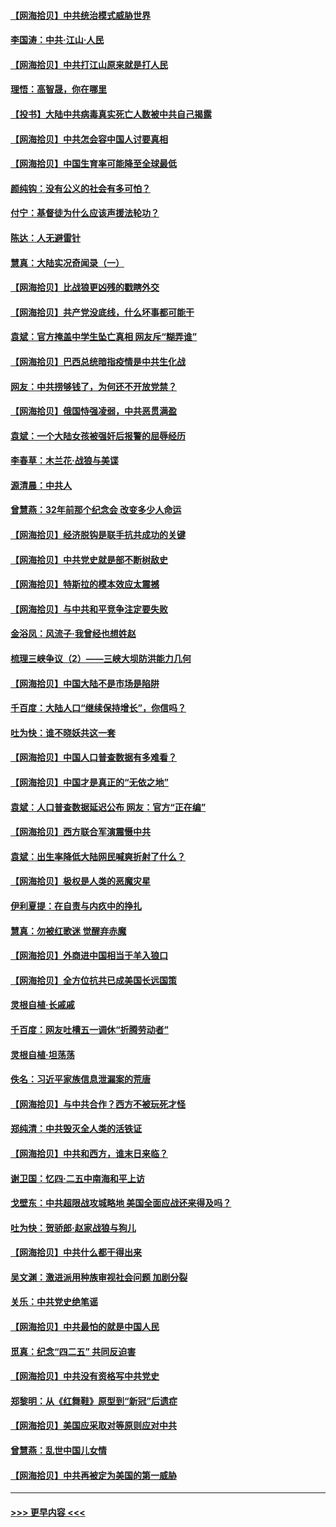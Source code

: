 #### [【网海拾贝】中共统治模式威胁世界](../pages/nsc993/n12957622.md?t=05182252) 
#### [李国涛：中共‧江山‧人民](../pages/nsc993/n12957502.md?t=05182252) 
#### [【网海拾贝】中共打江山原来就是打人民](../pages/nsc993/n12954345.md?t=05182252) 
#### [理悟：高智晟，你在哪里](../pages/nsc993/n12953115.md?t=05182252) 
#### [【投书】大陆中共病毒真实死亡人数被中共自己揭露](../pages/nsc993/n12953050.md?t=05182252) 
#### [【网海拾贝】中共怎会容中国人讨要真相](../pages/nsc993/n12952161.md?t=05182252) 
#### [【网海拾贝】中国生育率可能降至全球最低](../pages/nsc993/n12948793.md?t=05182252) 
#### [颜纯钩：没有公义的社会有多可怕？](../pages/nsc993/n12947626.md?t=05182252) 
#### [付宁：基督徒为什么应该声援法轮功？](../pages/nsc993/n12947233.md?t=05182252) 
#### [陈达：人无避雷针](../pages/nsc993/n12947098.md?t=05182252) 
#### [慧真：大陆实况奇闻录（一）](../pages/nsc993/n12945811.md?t=05182252) 
#### [【网海拾贝】比战狼更凶残的戳瞎外交](../pages/nsc993/n12945717.md?t=05182252) 
#### [【网海拾贝】共产党没底线，什么坏事都可能干](../pages/nsc993/n12942090.md?t=05182252) 
#### [袁斌：官方掩盖中学生坠亡真相 网友斥“糊弄谁”](../pages/nsc993/n12942029.md?t=05182252) 
#### [【网海拾贝】巴西总统暗指疫情是中共生化战](../pages/nsc993/n12938999.md?t=05182252) 
#### [网友：中共捞够钱了，为何还不开放党禁？](../pages/nsc993/n12938952.md?t=05182252) 
#### [【网海拾贝】俄国恃强凌弱，中共恶贯满盈](../pages/nsc993/n12936626.md?t=05182252) 
#### [袁斌：一个大陆女孩被强奸后报警的屈辱经历](../pages/nsc993/n12936547.md?t=05182252) 
#### [李春草：木兰花·战狼与美谍](../pages/nsc993/n12935995.md?t=05182252) 
#### [源清晨：中共人](../pages/nsc993/n12935589.md?t=05182252) 
#### [曾慧燕：32年前那个纪念会 改变多少人命运](../pages/nsc993/n12934233.md?t=05182252) 
#### [【网海拾贝】经济脱钩是联手抗共成功的关键](../pages/nsc993/n12934176.md?t=05182252) 
#### [【网海拾贝】中共党史就是部不断树敌史](../pages/nsc993/n12932844.md?t=05182252) 
#### [【网海拾贝】特斯拉的模本效应太震撼](../pages/nsc993/n12925626.md?t=05182252) 
#### [【网海拾贝】与中共和平竞争注定要失败](../pages/nsc993/n12923326.md?t=05182252) 
#### [金浴凤：风流子‧我曾经也想姓赵](../pages/nsc993/n12920911.md?t=05182252) 
#### [梳理三峡争议（2）——三峡大坝防洪能力几何](../pages/nsc993/n12920173.md?t=05182252) 
#### [【网海拾贝】中国大陆不是市场是陷阱](../pages/nsc993/n12920143.md?t=05182252) 
#### [千百度：大陆人口“继续保持增长”，你信吗？](../pages/nsc993/n12918946.md?t=05182252) 
#### [吐为快：谁不晓妖共这一套](../pages/nsc993/n12918941.md?t=05182252) 
#### [【网海拾贝】中国人口普查数据有多难看？](../pages/nsc993/n12917822.md?t=05182252) 
#### [【网海拾贝】中国才是真正的“无依之地”](../pages/nsc993/n12915845.md?t=05182252) 
#### [袁斌：人口普查数据延迟公布 网友：官方“正在编”](../pages/nsc993/n12915748.md?t=05182252) 
#### [【网海拾贝】西方联合军演震慑中共](../pages/nsc993/n12913466.md?t=05182252) 
#### [袁斌：出生率降低大陆网民喊爽折射了什么？](../pages/nsc993/n12913365.md?t=05182252) 
#### [【网海拾贝】极权是人类的恶魔灾星](../pages/nsc993/n12910697.md?t=05182252) 
#### [伊利夏提：在自责与内疚中的挣扎](../pages/nsc993/n12910493.md?t=05182252) 
#### [慧真：勿被红歌迷 觉醒弃赤魔](../pages/nsc993/n12910485.md?t=05182252) 
#### [【网海拾贝】外商进中国相当于羊入狼口](../pages/nsc993/n12908274.md?t=05182252) 
#### [【网海拾贝】全方位抗共已成美国长远国策](../pages/nsc993/n12906878.md?t=05182252) 
#### [灵根自植‧长戚戚](../pages/nsc993/n12905585.md?t=05182252) 
#### [千百度：网友吐槽五一调休“折腾劳动者”](../pages/nsc993/n12905934.md?t=05182252) 
#### [灵根自植‧坦荡荡](../pages/nsc993/n12905562.md?t=05182252) 
#### [佚名：习近平家族信息泄漏案的荒唐](../pages/nsc993/n12904705.md?t=05182252) 
#### [【网海拾贝】与中共合作？西方不被玩死才怪](../pages/nsc993/n12903873.md?t=05182252) 
#### [郑纯清：中共毁灭全人类的活铁证](../pages/nsc993/n12903785.md?t=05182252) 
#### [【网海拾贝】中共和西方，谁末日来临？](../pages/nsc993/n12903482.md?t=05182252) 
#### [谢卫国：忆四‧二五中南海和平上访](../pages/nsc993/n12902192.md?t=05182252) 
#### [戈壁东：中共超限战攻城略地 美国全面应战还来得及吗？](../pages/nsc993/n12902297.md?t=05182252) 
#### [吐为快：贺骄郎‧赵家战狼与狗儿](../pages/nsc993/n12902280.md?t=05182252) 
#### [【网海拾贝】中共什么都干得出来](../pages/nsc993/n12897500.md?t=05182252) 
#### [吴文渊：激进派用种族审视社会问题 加剧分裂](../pages/nsc993/n12893881.md?t=05182252) 
#### [关乐：中共党史绝笔谣](../pages/nsc993/n12897270.md?t=05182252) 
#### [【网海拾贝】中共最怕的就是中国人民](../pages/nsc993/n12894705.md?t=05182252) 
#### [觅真：纪念“四二五” 共同反迫害](../pages/nsc993/n12894553.md?t=05182252) 
#### [【网海拾贝】中共没有资格写中共党史](../pages/nsc993/n12892231.md?t=05182252) 
#### [郑黎明：从《红舞鞋》原型到“新冠”后遗症](../pages/nsc993/n12890469.md?t=05182252) 
#### [【网海拾贝】美国应采取对等原则应对中共](../pages/nsc993/n12889176.md?t=05182252) 
#### [曾慧燕：乱世中国儿女情](../pages/nsc993/n12887931.md?t=05182252) 
#### [【网海拾贝】中共再被定为美国的第一威胁](../pages/nsc993/n12887580.md?t=05182252) 

----
#### [ >>> 更早内容 <<< ](../indexes/nsc993-earlier.md)

